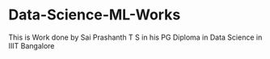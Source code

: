 # Data-Science-ML-Works

This is Work done by Sai Prashanth T S in his PG Diploma in Data Science in IIIT Bangalore